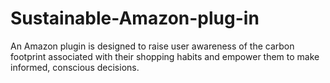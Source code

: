 # Sustainable-Amazon-plug-in
An Amazon plugin is designed to raise user awareness of the carbon footprint associated with their shopping habits and empower them to make informed, conscious decisions.
